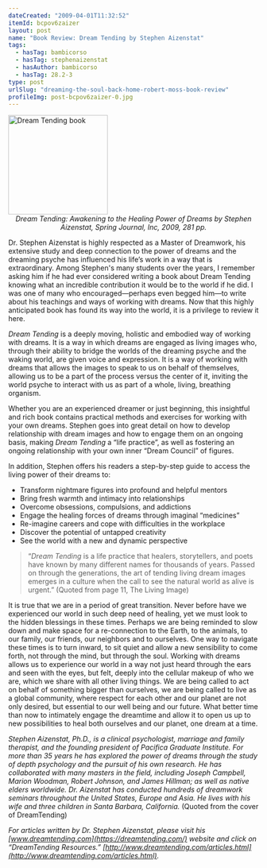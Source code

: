 ```yaml
---
dateCreated: "2009-04-01T11:32:52"
itemId: bcpov6zaizer
layout: post
name: "Book Review: Dream Tending by Stephen Aizenstat"
tags:
  - hasTag: bambicorso
  - hasTag: stephenaizenstat
  - hasAuthor: bambicorso
  - hasTag: 28.2-3
type: post
urlSlug: "dreaming-the-soul-back-home-robert-moss-book-review"
profileImg: post-bcpov6zaizer-0.jpg
---
```


<a href="https://www.goodreads.com/book/show/12310352-dream-tending">
<img src="../images/post-bcpov6zaizer-0.jpg" width="200" height="auto" alt="Dream Tending book"/>
</a>
<!--nopreview--><div style="text-align:center"><i>Dream Tending: Awakening to the Healing Power of Dreams by Stephen Aizenstat, Spring Journal, Inc, 2009, 281 pp.</i></div><!--/nopreview-->

Dr. Stephen Aizenstat is highly respected as a Master of Dreamwork, his extensive study and deep connection to the power of dreams and the dreaming psyche has influenced his life’s work in a way that is extraordinary. Among Stephen's many students over the years, I remember asking him if he had ever considered writing a book about Dream Tending knowing what an incredible contribution it would be to the world if he did. I was one of many who encouraged—perhaps even begged him—to write about his teachings and ways of working with dreams. Now that this highly anticipated book has found its way into the world, it is a privilege to review it here.

_Dream Tending_ is a deeply moving, holistic and embodied way of working with dreams. It is a way in which dreams are engaged as living images who, through their ability to bridge the worlds of the dreaming psyche and the waking world, are given voice and expression. It is a way of working with dreams that allows the images to speak to us on behalf of themselves, allowing us to be a part of the process versus the center of it, inviting the world psyche to interact with us as part of a whole, living, breathing organism.

Whether you are an experienced dreamer or just beginning, this insightful and rich book contains practical methods and exercises for working with your own dreams. Stephen goes into great detail on how to develop relationship with dream images and how to engage them on an ongoing basis, making _Dream Tending_ a “life practice”, as well as fostering an ongoing relationship with your own inner “Dream Council” of figures.

In addition, Stephen offers his readers a step-by-step guide to access the living power of their dreams to:

- Transform nightmare figures into profound and helpful mentors
- Bring fresh warmth and intimacy into relationships
- Overcome obsessions, compulsions, and addictions
- Engage the healing forces of dreams through imaginal “medicines”
- Re-imagine careers and cope with difficulties in the workplace
- Discover the potential of untapped creativity
- See the world with a new and dynamic perspective

> “_Dream Tending_ is a life practice that healers, storytellers, and poets have known by many different names for thousands of years. Passed on through the generations, the art of tending living dream images emerges in a culture when the call to see the natural world as alive is urgent.” (Quoted from page 11, The Living Image)

It is true that we are in a period of great transition. Never before have we experienced our world in such deep need of healing, yet we must look to the hidden blessings in these times. Perhaps we are being reminded to slow down and make space for a re-connection to the Earth, to the animals, to our family, our friends, our neighbors and to ourselves. One way to navigate these times is to turn inward, to sit quiet and allow a new sensibility to come forth, not through the mind, but through the soul. Working with dreams allows us to experience our world in a way not just heard through the ears and seen with the eyes, but felt, deeply into the cellular makeup of who we are, which we share with all other living things. We are being called to act on behalf of something bigger than ourselves, we are being called to live as a global community, where respect for each other and our planet are not only desired, but essential to our well being and our future. What better time than now to intimately engage the dreamtime and allow it to open us up to new possibilities to heal both ourselves and our planet, one dream at a time.

_Stephen Aizenstat, Ph.D., is a clinical psychologist, marriage and family therapist, and the founding president of Pacifica Graduate Institute. For more than 35 years he has explored the power of dreams through the study of depth psychology and the pursuit of his own research. He has collaborated with many masters in the field, including Joseph Campbell, Marion Woodman, Robert Johnson, and James Hillman; as well as native elders worldwide. Dr. Aizenstat has conducted hundreds of dreamwork seminars throughout the United States, Europe and Asia. He lives with his wife and three children in Santa Barbara, California._ (Quoted from the cover of DreamTending)

_For articles written by Dr. Stephen Aizenstat, please visit his [www.dreamtending.com](https://dreamtending.com/) website and click on “DreamTending Resources.” [http://www.dreamtending.com/articles.html](http://www.dreamtending.com/articles.html)._
